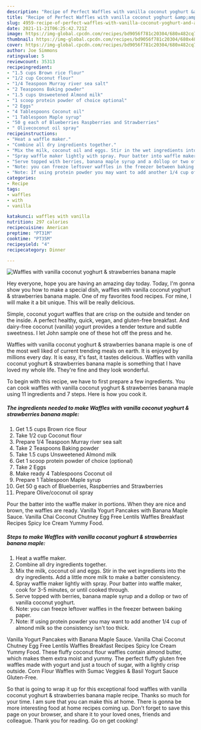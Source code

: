 ```yaml
---
description: "Recipe of Perfect Waffles with vanilla coconut yoghurt &amp;amp; strawberries banana maple"
title: "Recipe of Perfect Waffles with vanilla coconut yoghurt &amp;amp; strawberries banana maple"
slug: 4959-recipe-of-perfect-waffles-with-vanilla-coconut-yoghurt-and-amp-strawberries-banana-maple
date: 2021-11-21T06:25:42.721Z
image: https://img-global.cpcdn.com/recipes/bd9056f781c20304/680x482cq70/waffles-with-vanilla-coconut-yoghurt-strawberries-banana-maple-recipe-main-photo.jpg
thumbnail: https://img-global.cpcdn.com/recipes/bd9056f781c20304/680x482cq70/waffles-with-vanilla-coconut-yoghurt-strawberries-banana-maple-recipe-main-photo.jpg
cover: https://img-global.cpcdn.com/recipes/bd9056f781c20304/680x482cq70/waffles-with-vanilla-coconut-yoghurt-strawberries-banana-maple-recipe-main-photo.jpg
author: Joe Simmons
ratingvalue: 5
reviewcount: 35313
recipeingredient:
- "1.5 cups Brown rice flour"
- "1/2 cup Coconut flour"
- "1/4 Teaspoon Murray river sea salt"
- "2 Teaspoons Baking powder"
- "1.5 cups Unsweetened Almond milk"
- "1 scoop protein powder of choice optional"
- "2 Eggs"
- "4 Tablespoons Coconut oil"
- "1 Tablespoon Maple syrup"
- "50 g each of Blueberries Raspberries and Strawberries"
- " Olivecoconut oil spray"
recipeinstructions:
- "Heat a waffle maker."
- "Combine all dry ingredients together."
- "Mix the milk, coconut oil and eggs. Stir in the wet ingredients into the dry ingredients. Add a little more milk to make a batter consistency."
- "Spray waffle maker lightly with spray. Pour batter into waffle maker, cook for 3-5 minutes, or until cooked through."
- "Serve topped with berries, banana maple syrup and a dollop or two of vanilla coconut yoghurt."
- "Note: you can freeze leftover waffles in the freezer between baking paper."
- "Note: If using protein powder you may want to add another 1/4 cup of almond milk so the consistency isn&#39;t too thick."
categories:
- Recipe
tags:
- waffles
- with
- vanilla

katakunci: waffles with vanilla 
nutrition: 297 calories
recipecuisine: American
preptime: "PT31M"
cooktime: "PT35M"
recipeyield: "4"
recipecategory: Dinner

---
```



![Waffles with vanilla coconut yoghurt &amp; strawberries banana maple](https://img-global.cpcdn.com/recipes/bd9056f781c20304/680x482cq70/waffles-with-vanilla-coconut-yoghurt-strawberries-banana-maple-recipe-main-photo.jpg)

Hey everyone, hope you are having an amazing day today. Today, I'm gonna show you how to make a special dish, waffles with vanilla coconut yoghurt &amp; strawberries banana maple. One of my favorites food recipes. For mine, I will make it a bit unique. This will be really delicious.

Simple, coconut yogurt waffles that are crisp on the outside and tender on the inside. A perfect healthy, quick, vegan, and gluten-free breakfast. And dairy-free coconut (vanilla) yogurt provides a tender texture and subtle sweetness. I let John sample one of these hot off the press and he.

Waffles with vanilla coconut yoghurt &amp; strawberries banana maple is one of the most well liked of current trending meals on earth. It is enjoyed by millions every day. It is easy, it's fast, it tastes delicious. Waffles with vanilla coconut yoghurt &amp; strawberries banana maple is something that I have loved my whole life. They're fine and they look wonderful.


To begin with this recipe, we have to first prepare a few ingredients. You can cook waffles with vanilla coconut yoghurt &amp; strawberries banana maple using 11 ingredients and 7 steps. Here is how you cook it.

<!--inarticleads1-->

##### The ingredients needed to make Waffles with vanilla coconut yoghurt &amp; strawberries banana maple:

1. Get 1.5 cups Brown rice flour
1. Take 1/2 cup Coconut flour
1. Prepare 1/4 Teaspoon Murray river sea salt
1. Take 2 Teaspoons Baking powder
1. Take 1.5 cups Unsweetened Almond milk
1. Get 1 scoop protein powder of choice (optional)
1. Take 2 Eggs
1. Make ready 4 Tablespoons Coconut oil
1. Prepare 1 Tablespoon Maple syrup
1. Get 50 g each of Blueberries, Raspberries and Strawberries
1. Prepare  Olive/coconut oil spray


Pour the batter into the waffle maker in portions. When they are nice and brown, the waffles are ready. Vanilla Yogurt Pancakes with Banana Maple Sauce. Vanilla Chai Coconut Chutney Egg Free Lentils Waffles Breakfast Recipes Spicy Ice Cream Yummy Food. 

<!--inarticleads2-->

##### Steps to make Waffles with vanilla coconut yoghurt &amp; strawberries banana maple:

1. Heat a waffle maker.
1. Combine all dry ingredients together.
1. Mix the milk, coconut oil and eggs. Stir in the wet ingredients into the dry ingredients. Add a little more milk to make a batter consistency.
1. Spray waffle maker lightly with spray. Pour batter into waffle maker, cook for 3-5 minutes, or until cooked through.
1. Serve topped with berries, banana maple syrup and a dollop or two of vanilla coconut yoghurt.
1. Note: you can freeze leftover waffles in the freezer between baking paper.
1. Note: If using protein powder you may want to add another 1/4 cup of almond milk so the consistency isn&#39;t too thick.


Vanilla Yogurt Pancakes with Banana Maple Sauce. Vanilla Chai Coconut Chutney Egg Free Lentils Waffles Breakfast Recipes Spicy Ice Cream Yummy Food. These fluffy coconut flour waffles contain almond butter, which makes them extra moist and yummy. The perfect fluffy gluten free waffles made with yogurt and just a touch of sugar, with a lightly crisp outside. Corn Flour Waffles with Sumac Veggies &amp; Basil Yogurt Sauce Gluten-Free. 

So that is going to wrap it up for this exceptional food waffles with vanilla coconut yoghurt &amp; strawberries banana maple recipe. Thanks so much for your time. I am sure that you can make this at home. There is gonna be more interesting food at home recipes coming up. Don't forget to save this page on your browser, and share it to your loved ones, friends and colleague. Thank you for reading. Go on get cooking!
